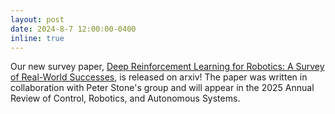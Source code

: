 ```yaml
---
layout: post
date: 2024-8-7 12:00:00-0400
inline: true
---
```


Our new survey paper, [Deep Reinforcement Learning for Robotics: A Survey of Real-World Successes](https://www.arxiv.org/abs/2408.03539), is released on arxiv! The paper was written in collaboration with Peter Stone's group and will appear in the 2025 Annual Review of Control, Robotics, and Autonomous Systems. 